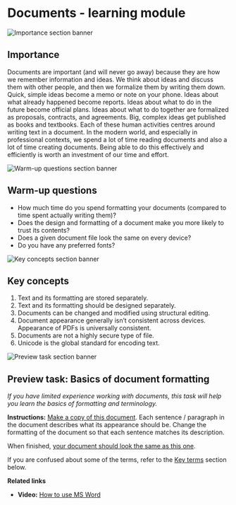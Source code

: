 # Documents - learning module

![Importance section banner](../images/importance-section-banner.png)

## Importance

Documents are important (and will never go away) because they are how we remember information and ideas. We think about ideas and discuss them with other people, and then we formalize them by writing them down. Quick, simple ideas become a memo or note on your phone. Ideas about what already happened become reports. Ideas about what to do in the future become official plans. Ideas about what to do together are formalized as proposals, contracts, and agreements. Big, complex ideas get published as books and textbooks. Each of these human activities centres around writing text in a document.
In the modern world, and especially in professional contexts, we spend a lot of time reading documents and also a lot of time creating documents. Being able to do this effectively and efficiently is worth an investment of our time and effort.

![Warm-up questions section banner](../images/warm-up-questions-section-banner.png)

## Warm-up questions

* How much time do you spend formatting your documents (compared to time spent actually writing them)?
* Does the design and formatting of a document make you more likely to trust its contents?
* Does a given document file look the same on every device?
* Do you have any preferred fonts?

![Key concepts section banner](../images/key-concepts-section-banner.png)

## Key concepts

1.	Text and its formatting are stored separately.
1.	Text and its formatting should be designed separately.
1.	Documents can be changed and modified using structural editing.
1.	Document appearance generally isn’t consistent across devices. Appearance of PDFs is universally consistent.
1.	Documents are not a highly secure type of file.
1.	Unicode is the global standard for encoding text.

![Preview task section banner](../images/preview-task-section-banner.png)

## Preview task: Basics of document formatting

_If you have limited experience working with documents, this task will help you learn the basics of formatting and terminology._

**Instructions:** [Make a copy of this document](https://docs.google.com/document/d/17-00KW6MYUXCfCCNsd-gEc_O_9ucGxybnyETsdJs74Y/copy). Each sentence / paragraph in the document describes what its appearance should be. Change the formatting of the document so that each sentence matches its description.

When finished, [your document should look the same as this one](https://docs.google.com/document/d/1zLllJebhGrHadrW2nA_FeRn4dLKASryT3mrCHcnDPrk/edit?usp=sharing).

If you are confused about some of the terms, refer to the [Key terms](documents-resources.md#key-terms) section below.

**Related links**

* **Video:** [How to use MS Word](https://www.youtube.com/watch?v=5Im87VPQZ_0&ab_channel=KevinStratvert)

